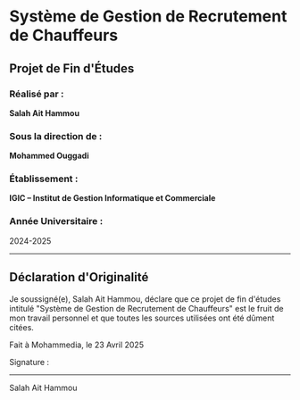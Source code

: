 # Système de Gestion de Recrutement de Chauffeurs

## Projet de Fin d'Études

### Réalisé par :
**Salah Ait Hammou**

### Sous la direction de :
**Mohammed Ouggadi**

### Établissement :
**IGIC – Institut de Gestion Informatique et Commerciale**

### Année Universitaire :
2024-2025

---

## Déclaration d'Originalité

Je soussigné(e), Salah Ait Hammou, déclare que ce projet de fin d'études intitulé "Système de Gestion de Recrutement de Chauffeurs" est le fruit de mon travail personnel et que toutes les sources utilisées ont été dûment citées.

Fait à Mohammedia, le 23 Avril 2025

Signature :

_______________________
Salah Ait Hammou 